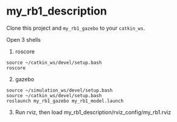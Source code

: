 # my_rb1_description

Clone this project and `my_rb1_gazebo` to your `catkin_ws`.

Open 3 shells

1. roscore

```
source ~/catkin_ws/devel/setup.bash
roscore
```

2. gazebo

```
source ~/simulation_ws/devel/setup.bash
source ~/catkin_ws/devel/setup.bash
roslaunch my_rb1_gazebo my_rb1_model.launch
```

3. Run rviz, then load my_rb1_description/rviz_config/my_rb1.rviz
